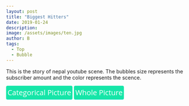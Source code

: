 ```yaml
---
layout: post
title: "Biggest Hitters"
date: 2019-01-24
description: 
image: /assets/images/ten.jpg
author: B
tags: 
  - Top
  - Bubble
---
```

<p>This is the story of nepal youtube scene. The bubbles size represents the subscriber amount and the 
			color represents the scence.</p>
<button id="separate">Categorical Picture</button>
<button id="Overall">Whole Picture</button>
<div id="chart"></div>
<style>
button {
  background: transparent;
  border: 0;
  padding: 0;
  cursor: pointer;
  outline: 0;
  -webkit-appearance: none;
}
button {
  display: inline-block;
  position: relative;
  padding: 5px 4px;
  top: 0;
  font-size: 20px;
  font-family: "Open Sans", Helvetica;
  border-radius: 4px;
  border-bottom: 1px solid rgba(10, 224, 207, 0.733);
  background: rgb(22, 230, 168);
  color: #fff;
  box-shadow: 0px 0px 0px rgba( 15, 165, 60, 0.1 );
  -webkit-transform: translateZ(0);
     -moz-transform: translateZ(0);
      -ms-transform: translateZ(0);
          transform: translateZ(0);
  -webkit-transition: all 0.2s ease;
     -moz-transition: all 0.2s ease;
      -ms-transition: all 0.2s ease;
          transition: all 0.2s ease;
}
button:hover {
  top: -10px;
  box-shadow: 0px 10px 10px rgba( 15, 165, 60, 0.2 );
  -webkit-transform: rotateX(20deg);
     -moz-transform: rotateX(20deg);
      -ms-transform: rotateX(20deg);
          transform: rotateX(20deg);
}
button:active {
  top: 0px;
  box-shadow: 0px 0px 0px rgba( 15, 165, 60, 0.0 );
  background: rgba( 20, 224, 133, 1 );
}
div.tooltip {
  display: block;
  position: absolute;
  text-align: center;
  width: 300px;
  height: 30px;
  padding: 2px;
  font: 12px sans-serif;
  background: lightsteelblue;
  border: 0px;
  border-radius: 8px;
  pointer-events: none;
}
</style>
<script src="https://d3js.org/d3.v4.min.js"></script>
<script src="https://unpkg.com/d3-force-attract@latest"></script>
<script src="https://unpkg.com/d3-force-cluster@latest"></script>
<script src="https://cdnjs.cloudflare.com/ajax/libs/d3-legend/2.13.0/d3-legend.js"></script>
<script>
margin= { top: 20, right: 25, bottom: 20, left: 25 };
width = window.innerWidth - margin.left - margin.right;
height = 900 - margin.top - margin.bottom;
var t = d3.transition()
        .duration(200)
        .delay(function(d, i) { return i * 5; })
        .ease(d3.easeLinear);
var v = d3.transition()
		.duration(900)
        .ease(d3.easeLinear);
var x = d3.scalePoint()
		.domain(["Vlogger", "Music Channel", "Web Channel"])
        .range([0,window.innerWidth]);        
var legendColor = d3.scaleOrdinal()
		.domain(["Vlogger", "Music Channel", "Web Channel"])
		.range(["#ff0000", '#ffad33', '#09d9ff']);
var svg = d3.select("#chart").append("svg")
	.attr("height",height)
	.attr("width",width)
	.append("g")
  .attr("transform","translate(0,0)");		
var radiusScale = d3.scaleSqrt().domain([10, 5000000]).range([1,50]);
var ordinalScale = d3.scaleOrdinal()
		.domain(function(d){
			return d.category.toLowerCase()
		}).range(['#ff0000', '#ffad33', '#09d9ff']);	    
var forceX = d3.forceX(function(d){
	if (d.category === "vlogger"){
		return 100
	}else if (d.category === "musicChannel"){
		return 300
	}else{
		return 500
	}
	}).strength(0.5);
var together = d3.forceX(function(){
	return width/2
	}).strength(0.05);
var collides = d3.forceCollide(function(d){
	return radiusScale(d.subscriber)+3;
	});
var simulation = d3.forceSimulation()
    .force('center', d3.forceCenter(width/2, height/3))
	.force("x", together)
	.force("y", d3.forceY(height/2).strength(0.05))
    .force("collide",collides);
var transitionTime = 3000;
var t = d3.timer(function (elapsed) {
  var dt = elapsed / transitionTime;
  simulation.force('collide').strength(Math.pow(dt, 2) * 0.7);
  if (dt >= 1.0) t.stop();
});
d3.queue()
	.defer(d3.json, "/data/top.json")
	.await(ready)	;
var div = d3.select("#chart").append("div")
	.attr("class", "tooltip")
	.style("z-index", "10")
    .style("opacity", 0);
function ready(error,data){
    dataIndex = [10,25,50];
    redraw(dataIndex);
    var legend = svg.append("g")
        .attr("class", "legendOrdinal")
        .attr("transform", "translate(10,50)");
    var legendOrdinal = d3.legendColor()
                .scale(legendColor)
                .orient("vertical")
                 .title("Color shows the channels category");
    svg.select(".legendOrdinal")
        .call(legendOrdinal);
    var circles = svg.selectAll(".artist")
		.data(data)
		.enter().append("circle")
		.attr("class","artist")
		.attr("r",function(d){
			return radiusScale(d.subscriber)
		})
		.attr("fill",function(d){
		    return ordinalScale(d.category.toLowerCase())
		})
		.on('mouseover',function(d){
			d3.select(this)
    	    .transition()
    		.attr('r', function(d){
				return radiusScale(d.subscriber) *1.5
			})
			.attr('stroke', 'black');
			div.transition()
			.duration(3)
			.style("opacity", .9);
		 div.html( d.name +" : " + d.subscriber + " subscriber")
			.style("left", (d3.event.pageX) + "px")
			.style("top", (d3.event.pageY - 28) + "px");
		})
			.on('mouseout',function(d){
			d3.select(this)
    		.transition()
    		.attr('r', function(d){
				return radiusScale(d.subscriber)
			})
			.attr('stroke', '');
			div.transition()
				  .duration(500)
				  .style("opacity", 0);
			});
    d3.select("#separate")
		.on('click',function(){
             svg.selectAll(".index").remove();
             svg.selectAll(".textIndex").remove();
            simulation
				.force("x", forceX)
                .alphaTarget(0.05)
				.restart()
				})
        .transition(v);          
	d3.select("#Overall")
		.on('click', function(){
            redraw(dataIndex);
			simulation
                .force("x", d3.forceX(width/2).strength(0.25))
				.alphaTarget(0.05)
                .restart()
            })
			.transition(t);			
	simulation.nodes(data)
        .on("tick",ticked);
function ticked(){
		circles
		    .attr("cx", function(d){
				return d.x
		   	})
			.attr("cy",function(d){
				return d.y
			});
		}		
}
function redraw(data){
    svg.selectAll(".textIndex")
        .data([1])
        .enter()
        .append("text")
        .attr("class", "textIndex")
        .text("The size of the bubble represents the number of subscriber")
        .style("font-size","10px")
        .attr("transform", "translate(10,250)");
    svg.selectAll(".index")
        .data(data)
        .enter().append("circle")
        .attr("cx" ,function(d){
            return 100 + d;
        })
        .attr("class", "index")
        .attr("r", function(d){
            return d
        })
        .attr("transform", "translate(50,300) rotate(-90 80 80)")
        .style("stroke-dasharray", ("2,1")) 
        .style("stroke", "black")
        .style("fill", "none")
        .text("The size defines subscriber");
}
</script>